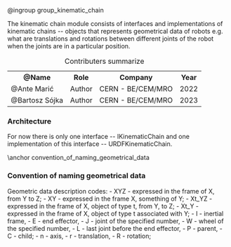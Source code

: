 @ingroup group_kinematic_chain

The kinematic chain module consists of interfaces and implementations of kinematic chains --
objects that represents geometrical data of robots e.g. what are translations and rotations
between different joints of the robot when the joints are in a particular position.

<table>
<caption id="multi_row">Contributers summarize</caption>
<tr>    <th>@Name      <th>Role     <th>Company             <th>Year
<tr><td>@Ante Marić    <td>Author  <td>CERN - BE/CEM/MRO       <td>2022
<tr><td>@Bartosz Sójka     <td>Author  <td>CERN - BE/CEM/MRO       <td>2023
</table>

### Architecture

For now there is only one interface -- IKinematicChain and one implementation of this interface --
URDFKinematicChain.

\anchor convention_of_naming_geometrical_data

### Convention of naming geometrical data

Geometric data description codes:
    - XYZ - expressed in the frame of X, from Y to Z;
    - XY - expressed in the frame X, something of Y;
    - Xt_YZ - expressed in the frame of X, object of type t, from Y, to Z;
    - Xt_Y - expressed in the frame of X, object of type t associated with Y;
    - I - inertial frame,
    - E - end effector,
    - J - joint of the specified number,
    - W - wheel of the specified number,
    - L - last joint before the end effector,
    - P - parent,
    - C - child;
    - n - axis,
    - r - translation,
    - R - rotation;
